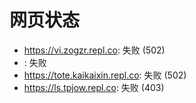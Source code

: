 # 网页状态
- https://vi.zogzr.repl.co: 失败 (502)
- : 失败
- https://tote.kaikaixin.repl.co: 失败 (502)
- https://ls.tpjow.repl.co: 失败 (403)
